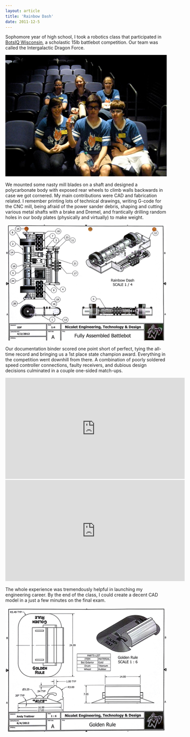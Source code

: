 ```yaml
---
layout: article
title: 'Rainbow Dash'
date: 2011-12-5
---
```


Sophomore year of high school, I took a robotics class that participated in <a href="http://www.wi-robotics.org/" target="_blank">BotsIQ Wisconsin</a>, a scholastic 15lb battlebot competition. Our team was called the Intergalactic Dragon Force.

![The IDF][team]

We mounted some nasty mill blades on a shaft and designed a polycarbonate body with exposed rear wheels to climb walls backwards in case we got cornered. My main contributions were CAD and fabrication related. I remember printing lots of technical drawings, writing G-code for the CNC mill, being afraid of the power sander debris, shaping and cutting various metal shafts with a brake and Dremel, and frantically drilling random holes in our body plates (physically and virtually) to make weight.

![Rainbow Dash][rdash]

Our documentation binder scored one point short of perfect, tying the all-time record and bringing us a 1st place state champion award. Everything in the competition went downhill from there. A combination of poorly soldered speed controller connections, faulty receivers, and dubious design decisions culminated in a couple one-sided match-ups.

<iframe width="560" height="315" src="https://www.youtube-nocookie.com/embed/KbTbsk4zdlk" frameborder="0" allow="accelerometer; autoplay; encrypted-media; gyroscope; picture-in-picture" allowfullscreen></iframe>

<iframe width="560" height="315" src="https://www.youtube-nocookie.com/embed/rIx3A9dCWjs" frameborder="0" allow="accelerometer; autoplay; encrypted-media; gyroscope; picture-in-picture" allowfullscreen></iframe> 


The whole experience was tremendously helpful in launching my engineering career. By the end of the class, I could create a decent CAD model in a just a few minutes on the final exam.

![Golden Rule][golden]


[rdash]: /img/battlebot/rainbow-dash.png#L
[team]: /img/battlebot/idf.jpg#L
[golden]: /img/battlebot/golden-rule.png#L
